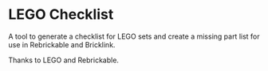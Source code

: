 # LEGO Checklist

A tool to generate a checklist for LEGO sets and create a missing part list for use in Rebrickable and Bricklink.

Thanks to LEGO and Rebrickable.
